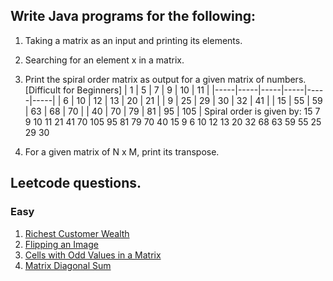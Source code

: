 ## Write Java programs for the following:

1. Taking a matrix as an input and printing its elements.
2. Searching for an element x in a matrix.
3. Print the spiral order matrix as output for a given matrix of numbers. [Difficult for Beginners]
    |  1  |  5  |  7  |  9  | 10  | 11  |
    |-----|-----|-----|-----|-----|-----|
    |  6  | 10  | 12  | 13  | 20  | 21  |
    |  9  | 25  | 29  | 30  | 32  | 41  |
    | 15  | 55  | 59  | 63  | 68  | 70  |
    | 40  | 70  | 79  | 81  | 95  | 105 |
Spiral order is given by: 15 7 9 10 11 21 41 70 105 95 81 79 70 40 15 9 6 10 12 13 20 32 68 63 59 55 25 29 30

4. For a given matrix of N x M, print its transpose.


## Leetcode questions.

### Easy
1. [Richest Customer Wealth](https://leetcode.com/problems/richest-customer-wealth/)
2. [Flipping an Image](https://leetcode.com/problems/flipping-an-image/)
3. [Cells with Odd Values in a Matrix](https://leetcode.com/problems/cells-with-odd-values-in-a-matrix/)
4. [Matrix Diagonal Sum](https://leetcode.com/problems/matrix-diagonal-sum/)
